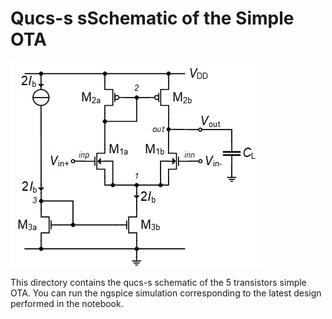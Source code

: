 # Qucs-s sSchematic of the Simple OTA

![Simple OTA.](/Amplifiers/OTAs/Simple%20OTA/Figures/Simple_OTA.png)

This directory contains the qucs-s schematic of the 5 transistors simple OTA. You can run the ngspice simulation corresponding to the latest design performed in the notebook.
